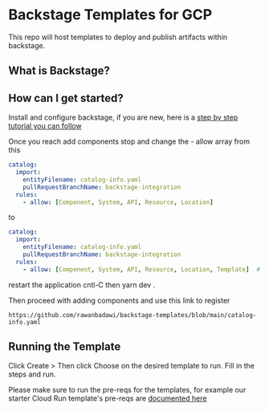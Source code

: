 # Backstage Templates for GCP

This repo will host templates to deploy and publish artifacts within backstage.

## What is Backstage?



## How can I get started?

Install and configure backstage, if you are new, here is a [step by step tutorial you can follow](https://backstage.spotify.com/learn/standing-up-backstage/standing-up-backstage/1-intro/)

Once you reach add components stop and change the - allow array from this

```yaml
catalog:
  import:
    entityFilename: catalog-info.yaml
    pullRequestBranchName: backstage-integration
  rules:
    - allow: [Component, System, API, Resource, Location]

```

to 

```yaml
catalog:
  import:
    entityFilename: catalog-info.yaml
    pullRequestBranchName: backstage-integration
  rules:
    - allow: [Component, System, API, Resource, Location, Template]  # < add Template


```

restart the application cntl-C then yarn dev .

Then proceed with adding components and use this link to register

`https://github.com/rawanbadawi/backstage-templates/blob/main/catalog-info.yaml`


## Running the Template

Click Create > Then click Choose on the desired template to run. Fill in the steps and run. 


Please make sure to run the pre-reqs for the templates, for example our starter Cloud Run template's pre-reqs are [documented here](https://github.com/rawanbadawi/backstage-templates/tree/main/cloud-run-helloworld-python) 
